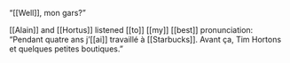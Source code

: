 “[[Well]], mon gars?”

[[Alain]] and [[Hortus]] listened [[to]] [[my]] [[best]] pronunciation: “Pendant quatre ans j’[[ai]] travaillé à [[Starbucks]]. Avant ça, Tim Hortons et quelques petites boutiques.”